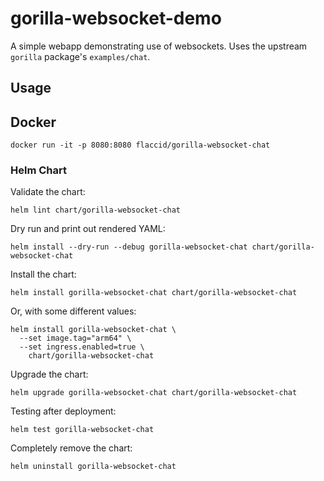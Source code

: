 # gorilla-websocket-demo

A simple webapp demonstrating use of websockets. Uses the upstream `gorilla` package's `examples/chat`.

## Usage

## Docker

`docker run -it -p 8080:8080 flaccid/gorilla-websocket-chat`

### Helm Chart

Validate the chart:

`helm lint chart/gorilla-websocket-chat`

Dry run and print out rendered YAML:

`helm install --dry-run --debug gorilla-websocket-chat chart/gorilla-websocket-chat`

Install the chart:

`helm install gorilla-websocket-chat chart/gorilla-websocket-chat`

Or, with some different values:

```
helm install gorilla-websocket-chat \
  --set image.tag="arm64" \
  --set ingress.enabled=true \
    chart/gorilla-websocket-chat
```

Upgrade the chart:

`helm upgrade gorilla-websocket-chat chart/gorilla-websocket-chat`

Testing after deployment:

`helm test gorilla-websocket-chat`

Completely remove the chart:

`helm uninstall gorilla-websocket-chat`
